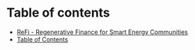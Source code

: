 # Table of contents

* [ReFi - Regenerative Finance for Smart Energy Communities](README.md)
* [Table of Contents](tableofcontents.md)

